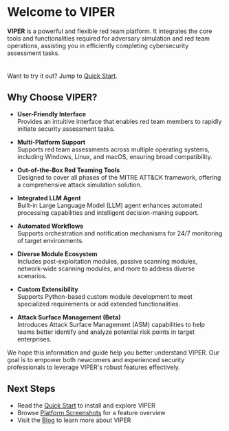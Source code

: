 # Welcome to VIPER

**VIPER** is a powerful and flexible red team platform. It integrates the core tools and functionalities required for adversary simulation and red team operations, assisting you in efficiently completing cybersecurity assessment tasks.

<div class="tip custom-block" style="padding-top: 8px">

Want to try it out? Jump to [Quick Start](./getting_start).

</div>

## Why Choose VIPER?

- **User-Friendly Interface**  
  Provides an intuitive interface that enables red team members to rapidly initiate security assessment tasks.

- **Multi-Platform Support**  
  Supports red team assessments across multiple operating systems, including Windows, Linux, and macOS, ensuring broad compatibility.

- **Out-of-the-Box Red Teaming Tools**  
  Designed to cover all phases of the MITRE ATT&CK framework, offering a comprehensive attack simulation solution.

- **Integrated LLM Agent**  
  Built-in Large Language Model (LLM) agent enhances automated processing capabilities and intelligent decision-making support.

- **Automated Workflows**  
  Supports orchestration and notification mechanisms for 24/7 monitoring of target environments.

- **Diverse Module Ecosystem**  
  Includes post-exploitation modules, passive scanning modules, network-wide scanning modules, and more to address diverse scenarios.

- **Custom Extensibility**  
  Supports Python-based custom module development to meet specialized requirements or add extended functionalities.

- **Attack Surface Management (Beta)**  
  Introduces Attack Surface Management (ASM) capabilities to help teams better identify and analyze potential risk points in target enterprises.

We hope this information and guide help you better understand VIPER. Our goal is to empower both newcomers and experienced security professionals to leverage VIPER's robust features effectively.

## Next Steps

+ Read the [Quick Start](getting_start.md) to install and explore VIPER
+ Browse [Platform Screenshots](screenshots.md) for a feature overview
+ Visit the [Blog](../blog/index) to learn more about VIPER